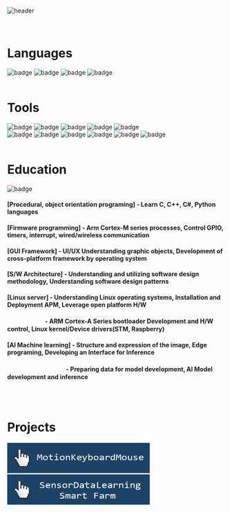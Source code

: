 ![header](https://capsule-render.vercel.app/api?type=rounded&color=gradient&text=Lim%20Information%20&height=200&fontSize=60&textBg=true)
<br><br><br>
# Languages <br>
![badge](https://img.shields.io/badge/C-A8B9CC?style=flat-square&logo=C&logoColor=black) ![badge](https://img.shields.io/badge/C++-00599C?style=flat-square&logo=cplusplus&logoColor=white) ![badge](https://img.shields.io/badge/C%23-512BD4?style=flat-square&logo=csharp&logoColor=white) ![badge](https://img.shields.io/badge/Python-3776AB?style=flat-square&logo=python&logoColor=white)
<br><br>
# Tools <br>
![badge](https://img.shields.io/badge/Visual%20Studio-5C2D91?style=flat-square&logo=visualstudio&logoColor=white) ![badge](https://img.shields.io/badge/Visual%20Studio%20Code-007ACC?style=flat-square&logo=visualstudiocode&logoColor=white) ![badge](https://img.shields.io/badge/STMicroelectronics-03234B?style=flat-square&logo=stmicroelectronics&logoColor=white) ![badge](https://img.shields.io/badge/Arm%20Keil-394049?style=flat-square&logo=armkeil&logoColor=white) ![badge](https://img.shields.io/badge/Raspberry%20Pi-A22846?style=flat-square&logo=raspberrypi&logoColor=white)
<br> ![badge](https://img.shields.io/badge/Linux-FCC624?style=flat-square&logo=linux&logoColor=black) ![badge](https://img.shields.io/badge/TensorFlow-FF6F00?style=flat-square&logo=tensorflow&logoColor=white) ![badge](https://img.shields.io/badge/OpenCV-5C3EE8?style=flat-square&logo=opencv&logoColor=white) ![badge](https://img.shields.io/badge/MySQL-4479A1?style=flat-square&logo=mysql&logoColor=white) ![badge](https://img.shields.io/badge/Git-F05032?style=flat-square&logo=git&logoColor=white) ![badge](https://img.shields.io/badge/GitHub-181717?style=flat-square&logo=github&logoColor=white)
<br><br>
# Education <br>
![badge](https://img.shields.io/badge/[intel]%20Edge%20AI%20S/W%20Academy-0071C5?style=flat-square&logo=&logoColor=white) <br>
#### [Procedural, object orientation programing] - Learn C, C++, C#, Python languages <br>
#### [Firmware programming] - Arm Cortex-M series processes, Control GPIO, timers, interrupt, wired/wireless communication <br>
#### [GUI Framework] - UI/UX Understanding graphic objects, Development of cross-platform framework by operating system <br>
#### [S/W Architecture] - Understanding and utilizing software design methodology, Understanding software design patterns <br>
#### [Linux server] - Understanding Linux operating systems, Installation and Deployment APM, Leverage open platform H/W <br>
#### 　　　　　　 - ARM Cortex-A Series bootloader Development and H/W control, Linux kernel/Device drivers(STM, Raspberry) <br>
#### [AI Machine learning] - Structure and expression of the image, Edge programing, Developing an Interface for Inference <br>
#### 　　　　　 　　 　　  - Preparing data for model development, AI Model development and inference
<br><br>
# Projects <br>
<!--
[![image](motion.jpg)](https://github.com/lim9507/motionKeyboardMouse) <br>
[![image](smartfarm.jpg)](https://github.com/lim9507/MySQL_C-_IoT_RBerry4) <br> -->
[<img src="motion.jpg" width="330" height="70"/>](https://github.com/lim9507/motionKeyboardMouse) 
[<img src="smartfarm.jpg" width="330" height="70"/>](https://github.com/lim9507/MySQL_C-_IoT_RBerry4)
<!--
**lim9507/lim9507** is a ✨ _special_ ✨ repository because its `README.md` (this file) appears on your GitHub profile.

Here are some ideas to get you started:

- 🔭 I’m currently working on ...
- 🌱 I’m currently learning ...
- 👯 I’m looking to collaborate on ...
- 🤔 I’m looking for help with ...
- 💬 Ask me about ...
- 📫 How to reach me: ...
- 😄 Pronouns: ...
- ⚡ Fun fact: ...
-->
